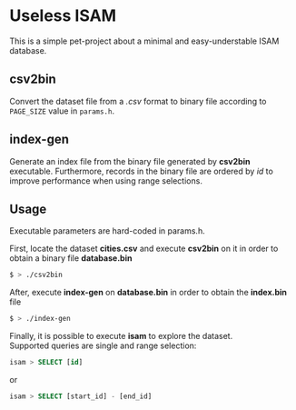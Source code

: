 # Useless ISAM

This is a simple pet-project about a minimal and easy-understable ISAM database. 

## csv2bin

Convert the dataset file from a _.csv_ format to binary file according to `PAGE_SIZE` value in `params.h`.

## index-gen

Generate an index file from the binary file generated by **csv2bin** executable. Furthermore, records in the binary file are ordered by _id_ to improve performance when using range selections.

## Usage

Executable parameters are hard-coded in params.h.

First, locate the dataset **cities.csv** and execute **csv2bin** on it in order to obtain a binary file **database.bin**

```bash
$ > ./csv2bin
```

After, execute **index-gen** on **database.bin** in order to obtain the **index.bin** file

```bash
$ > ./index-gen
```

Finally, it is possible to execute **isam** to explore the dataset.<br>
Supported queries are single and range selection:

```sql
isam > SELECT [id]
```

or

```sql
isam > SELECT [start_id] - [end_id]